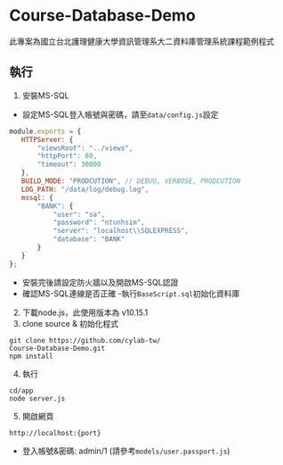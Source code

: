 # Course-Database-Demo
此專案為國立台北護理健康大學資訊管理系大二資料庫管理系統課程範例程式

## 執行
1. 安裝MS-SQL
 - 設定MS-SQL登入帳號與密碼，請至`data/config.js`設定

 ```js
 module.exports = {
    HTTPServer: {
        "viewsRoot": "../views",
        "httpPort": 80,
        "timeout": 30000
    },
    BUILD_MODE: "PRODCUTION", // DEBUG, VERBOSE, PRODCUTION 
    LOG_PATH: "/data/log/debug.log",
    mssql: {
        "BANK": { 
            "user": "sa",
            "password": "ntunhsim", 
            "server": "localhost\\SQLEXPRESS",
            "database": "BANK"
        }
    }
};
 ```
 - 安裝完後請設定防火牆以及開啟MS-SQL認證
 - 確認MS-SQL連線是否正確
 -執行`BaseScript.sql`初始化資料庫

2. 下載node.js，此使用版本為 v10.15.1
3. clone source & 初始化程式
```
git clone https://github.com/cylab-tw/
Course-Database-Demo.git
npm install

```

4.  執行
```
cd/app
node server.js
```

5. 開啟網頁
```
http://localhost:{port}
```
 - 登入帳號&密碼: admin/1 (請參考`models/user.passport.js`)